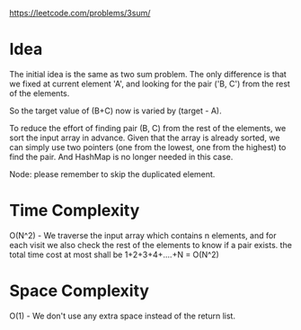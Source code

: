 https://leetcode.com/problems/3sum/

# Idea

The initial idea is the same as two sum problem.
The only difference is that we fixed at current element 'A', and looking for the pair ('B, C') from the rest of the elements. 

So the target value of (B+C) now is varied by (target - A).

To reduce the effort of finding pair (B, C) from the rest of the elements, we sort the input array in advance.
Given that the array is already sorted, we can simply use two pointers (one from the lowest, one from the highest) to find the pair. And HashMap is no longer needed in this case.

Node: please remember to skip the duplicated element.

# Time Complexity

O(N^2) - We traverse the input array which contains n elements, and for each visit we also check the rest of the elements to know if a pair exists. the total time cost at most shall be 1+2+3+4+....+N = O(N^2)

# Space Complexity

O(1) - We don't use any extra space instead of the return list.
